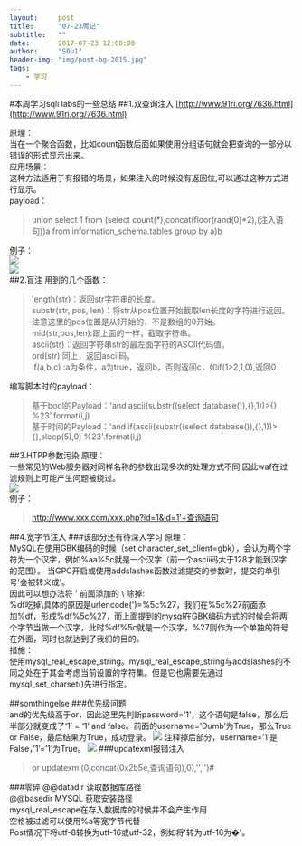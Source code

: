 ```yaml
---
layout:     post
title:      "07-23周记"
subtitle:   ""
date:       2017-07-23 12:00:00
author:     "S0u1"
header-img: "img/post-bg-2015.jpg"
tags:
    - 学习
---
```

#本周学习sqli labs的一些总结
##1.双查询注入
[http://www.91ri.org/7636.html](http://www.91ri.org/7636.html)

原理：</br>
当在一个聚合函数，比如count函数后面如果使用分组语句就会把查询的一部分以错误的形式显示出来。</br>
应用场景：</br>
这种方法适用于有报错的场景，如果注入的时候没有返回位,可以通过这种方式进行显示。</br>
payload：</br>

>union select 1 from (select count(\*),concat(floor(rand(0)*2),(注入语句))a from information_schema.tables group by a)b</br>

例子：</br>
![](http://i4.piimg.com/601801/1fa12bcea57eab4c.png)
</br>
![](http://i4.piimg.com/601801/72c0b2d0c26114e2.png)
</br>
##2.盲注
用到的几个函数：  
>length(str)：返回str字符串的长度。  
substr(str, pos, len)：将str从pos位置开始截取len长度的字符进行返回。注意这里的pos位置是从1开始的，不是数组的0开始。  
mid(str,pos,len):跟上面的一样，截取字符串。  
ascii(str)：返回字符串str的最左面字符的ASCII代码值。  
ord(str):同上，返回ascii码。  
if(a,b,c) :a为条件，a为true，返回b，否则返回c，如if(1>2,1,0),返回0

编写脚本时的payload：

>基于bool的Payload：'and ascii(substr((select database()),{},1))>{} %23'.format(i,j)  
基于时间的Payload：'and if(ascii(substr((select database()),{},1))>{},sleep(5),0) %23'.format(i,j)

##3.HTPP参数污染
原理：  
一些常见的Web服务器对同样名称的参数出现多次的处理方式不同,因此waf在过滤规则上可能产生问题被绕过。  
![](http://i4.piimg.com/601801/c202108696d212e9.png)  
例子：

>http://www.xxx.com/xxx.php?id=1&id=1'+查询语句

##4.宽字节注入
###该部分还有待深入学习
原理：  
MySQL在使用GBK编码的时候（set character_set_client=gbk），会认为两个字符为一个汉字，例如%aa%5c就是一个汉字（前一个ascii码大于128才能到汉字的范围）。
当GPC开启或使用addslashes函数过滤提交的参数时，提交的单引号'会被转义成\'。    
因此可以想办法将 ' 前面添加的 \ 除掉:  
%df吃掉\具体的原因是urlencode(\')=%5c%27，我们在%5c%27前面添加%df，形成%df%5c%27，而上面提到的mysql在GBK编码方式的时候会将两个字节当做一个汉字，此时%df%5c就是一个汉字，%27则作为一个单独的符号在外面，同时也就达到了我们的目的。  
措施：  
使用mysql_real_escape_string。mysql_real_escape_string与addslashes的不同之处在于其会考虑当前设置的字符集。但是它也需要先通过mysql_set_charset()先进行指定。


##somthingelse
###优先级问题  
and的优先级高于or，因此这里先判断password=’1’，这个语句是false，那么后半部分就变成了‘1’ = ‘1’ and false。前面的username=’Dumb’为True，那么True or False，最后结果为True，成功登录。 
![](http://i4.piimg.com/601801/d399edb734286750.png) 
注释掉后部分，username=’1’是False，’1’=’1’为True。
![](http://i4.piimg.com/601801/ab2d883fe28fee0d.png)
###updatexml报错注入
>or updatexml(0,concat(0x2b5e,查询语句),0),'','')#

###零碎
@@datadir 读取数据库路径  
@@basedir MYSQL 获取安装路径  
mysql_real_escape在存入数据库的时候并不会产生作用  
空格被过滤可以使用%a等宽字节代替  
Post情况下将utf-8转换为utf-16或utf-32，例如将'转为utf-16为�'。